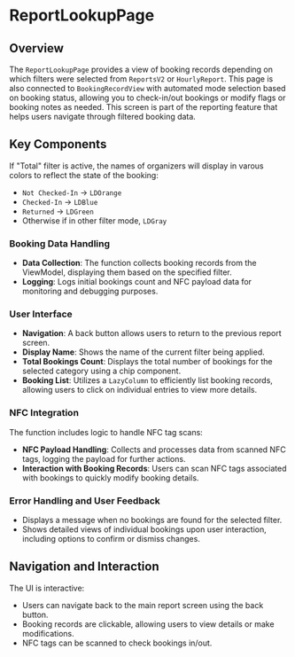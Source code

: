 # ReportLookupPage

## Overview

The `ReportLookupPage` provides a view of booking records depending on which filters were selected from `ReportsV2` or `HourlyReport`. This page is also connected to `BookingRecordView` with automated mode selection based on booking status, allowing you to check-in/out bookings or modify flags or booking notes as needed. This screen is part of the reporting feature that helps users navigate through filtered booking data.

## Key Components
If "Total" filter is active, the names of organizers will display in varous colors to reflect the state of the booking:
- `Not Checked-In` -> `LDOrange`
- `Checked-In` -> `LDBlue`
- `Returned` -> `LDGreen`
- Otherwise if in other filter mode, `LDGray`

### Booking Data Handling
- **Data Collection**: The function collects booking records from the ViewModel, displaying them based on the specified filter.
- **Logging**: Logs initial bookings count and NFC payload data for monitoring and debugging purposes.

### User Interface
- **Navigation**: A back button allows users to return to the previous report screen.
- **Display Name**: Shows the name of the current filter being applied.
- **Total Bookings Count**: Displays the total number of bookings for the selected category using a chip component.
- **Booking List**: Utilizes a `LazyColumn` to efficiently list booking records, allowing users to click on individual entries to view more details.

### NFC Integration
The function includes logic to handle NFC tag scans:
- **NFC Payload Handling**: Collects and processes data from scanned NFC tags, logging the payload for further actions.
- **Interaction with Booking Records**: Users can scan NFC tags associated with bookings to quickly modify booking details.

### Error Handling and User Feedback
- Displays a message when no bookings are found for the selected filter.
- Shows detailed views of individual bookings upon user interaction, including options to confirm or dismiss changes.

## Navigation and Interaction
The UI is interactive:
- Users can navigate back to the main report screen using the back button.
- Booking records are clickable, allowing users to view details or make modifications.
- NFC tags can be scanned to check bookings in/out.
